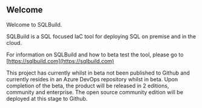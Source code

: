 ## Welcome

Welcome to SQLBuild. 

SQLBuild is a SQL focused IaC tool for deploying SQL on premise and in the cloud.

For information on SQLBuild and how to beta test the tool, please go to [https://sqlbuild.com](https://sqlbuild.com)

This project has currently whilst in beta not been published to Github and currently resides in an Azure DevOps repository whilst in beta. Upon completion of the beta, the product will be released in 2 editions, community and enterprise. The open source community edition will be deployed at this stage to Github.
